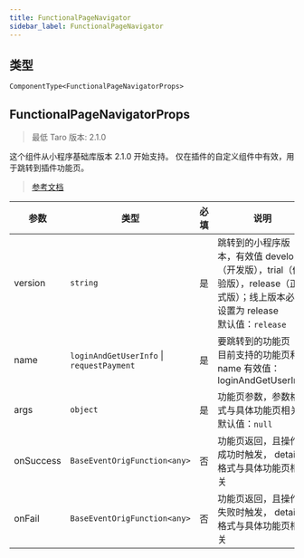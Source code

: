 ```yaml
---
title: FunctionalPageNavigator
sidebar_label: FunctionalPageNavigator
---
```


## 类型

```tsx
ComponentType<FunctionalPageNavigatorProps>
```

## FunctionalPageNavigatorProps

> 最低 Taro 版本: 2.1.0

这个组件从小程序基础库版本 2.1.0 开始支持。
仅在插件的自定义组件中有效，用于跳转到插件功能页。

> [参考文档](https://developers.weixin.qq.com/miniprogram/dev/component/functional-page-navigator.html)

| 参数 | 类型 | 必填 | 说明 |
| --- | --- | :---: | --- |
| version | `string` | 是 | 跳转到的小程序版本，有效值 develop（开发版），trial（体验版），release（正式版）；线上版本必须设置为 release<br />默认值：`release` |
| name | `loginAndGetUserInfo` \| `requestPayment` | 是 | 要跳转到的功能页<br />目前支持的功能页和name 有效值：<br />loginAndGetUserInfo|[用户信息功能页](https://developers.weixin.qq.com/miniprogram/dev/framework/plugin/functional-pages/user-info.html)<br />requestPayment|[支付功能页](https://developers.weixin.qq.com/miniprogram/dev/framework/plugin/functional-pages/request-payment.html) |
| args | `object` | 是 | 功能页参数，参数格式与具体功能页相关<br />默认值：`null` |
| onSuccess | `BaseEventOrigFunction<any>` | 否 | 功能页返回，且操作成功时触发， detail 格式与具体功能页相关 |
| onFail | `BaseEventOrigFunction<any>` | 否 | 功能页返回，且操作失败时触发， detail 格式与具体功能页相关 |
